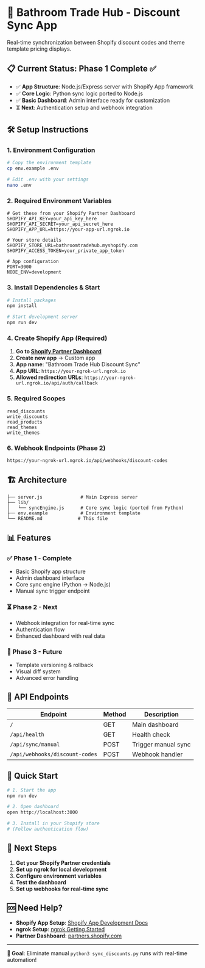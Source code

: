 # 🚀 Bathroom Trade Hub - Discount Sync App

Real-time synchronization between Shopify discount codes and theme template pricing displays.

## 📋 Current Status: Phase 1 Complete ✅

- ✅ **App Structure**: Node.js/Express server with Shopify App framework
- ✅ **Core Logic**: Python sync logic ported to Node.js
- ✅ **Basic Dashboard**: Admin interface ready for customization
- ⏳ **Next**: Authentication setup and webhook integration

## 🛠️ Setup Instructions

### 1. **Environment Configuration**

```bash
# Copy the environment template
cp env.example .env

# Edit .env with your settings
nano .env
```

### 2. **Required Environment Variables**

```env
# Get these from your Shopify Partner Dashboard
SHOPIFY_API_KEY=your_api_key_here
SHOPIFY_API_SECRET=your_api_secret_here
SHOPIFY_APP_URL=https://your-app-url.ngrok.io

# Your store details
SHOPIFY_STORE_URL=bathroomtradehub.myshopify.com
SHOPIFY_ACCESS_TOKEN=your_private_app_token

# App configuration
PORT=3000
NODE_ENV=development
```

### 3. **Install Dependencies & Start**

```bash
# Install packages
npm install

# Start development server
npm run dev
```

### 4. **Create Shopify App (Required)**

1. **Go to [Shopify Partner Dashboard](https://partners.shopify.com/)**
2. **Create new app** → Custom app
3. **App name**: "Bathroom Trade Hub Discount Sync"
4. **App URL**: `https://your-ngrok-url.ngrok.io`
5. **Allowed redirection URLs**: `https://your-ngrok-url.ngrok.io/api/auth/callback`

### 5. **Required Scopes**

```
read_discounts
write_discounts
read_products
read_themes
write_themes
```

### 6. **Webhook Endpoints (Phase 2)**

```
https://your-ngrok-url.ngrok.io/api/webhooks/discount-codes
```

## 🏗️ Architecture

```
├── server.js              # Main Express server
├── lib/
│   └── syncEngine.js      # Core sync logic (ported from Python)
├── env.example            # Environment template
└── README.md             # This file
```

## 📊 Features

### ✅ **Phase 1 - Complete**

- Basic Shopify app structure
- Admin dashboard interface
- Core sync engine (Python → Node.js)
- Manual sync trigger endpoint

### ⏳ **Phase 2 - Next**

- Webhook integration for real-time sync
- Authentication flow
- Enhanced dashboard with real data

### 🔮 **Phase 3 - Future**

- Template versioning & rollback
- Visual diff system
- Advanced error handling

## 🔧 API Endpoints

| Endpoint                       | Method | Description         |
| ------------------------------ | ------ | ------------------- |
| `/`                            | GET    | Main dashboard      |
| `/api/health`                  | GET    | Health check        |
| `/api/sync/manual`             | POST   | Trigger manual sync |
| `/api/webhooks/discount-codes` | POST   | Webhook handler     |

## 🚀 Quick Start

```bash
# 1. Start the app
npm run dev

# 2. Open dashboard
open http://localhost:3000

# 3. Install in your Shopify store
# (Follow authentication flow)
```

## 📝 Next Steps

1. **Get your Shopify Partner credentials**
2. **Set up ngrok for local development**
3. **Configure environment variables**
4. **Test the dashboard**
5. **Set up webhooks for real-time sync**

## 🆘 Need Help?

- **Shopify App Setup**: [Shopify App Development Docs](https://shopify.dev/docs/apps)
- **ngrok Setup**: [ngrok Getting Started](https://ngrok.com/docs/getting-started)
- **Partner Dashboard**: [partners.shopify.com](https://partners.shopify.com/)

---

**🎯 Goal**: Eliminate manual `python3 sync_discounts.py` runs with real-time automation!
